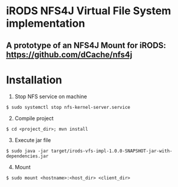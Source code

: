 # iRODS NFS4J Virtual File System implementation

## A prototype of an NFS4J Mount for iRODS: https://github.com/dCache/nfs4j

# Installation

1) Stop NFS service on machine
```
$ sudo systemctl stop nfs-kernel-server.service
```

2) Compile project
```
$ cd <project_dir>; mvn install
```

3) Execute jar file
```
$ sudo java -jar target/irods-vfs-impl-1.0.0-SNAPSHOT-jar-with-dependencies.jar
```

4) Mount
```
$ sudo mount <hostname>:<host_dir> <client_dir>
```



